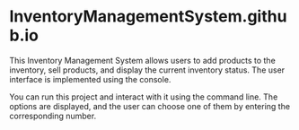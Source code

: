 # InventoryManagementSystem.github.io

This Inventory Management System allows users to add products to the inventory, sell products, and display the current inventory status. The user interface is implemented using the console.

You can run this project and interact with it using the command line. The options are displayed, and the user can choose one of them by entering the corresponding number.
